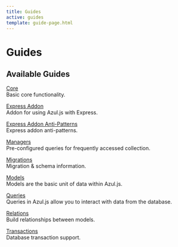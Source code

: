 ```yaml
---
title: Guides
active: guides
template: guide-page.html
---
```


# Guides

## Available Guides

[Core][azul-core]  
Basic core functionality.

[Express Addon][azul-express]  
Addon for using Azul.js with Express.

[Express Addon Anti-Patterns][azul-express-anti-patterns]  
Express addon anti-patterns.

[Managers][azul-managers]  
Pre-configured queries for frequently accessed collection.

[Migrations][azul-migrations]  
Migration & schema information.

[Models][azul-models]  
Models are the basic unit of data within Azul.js.

[Queries][azul-queries]  
Queries in Azul.js allow you to interact with data from the database.

[Relations][azul-relations]  
Build relationships between models.

[Transactions][azul-transactions]  
Database transaction support.

[azul-models]: /guides/models/
[azul-core]: /guides/core/
[azul-express]: /guides/express/
[azul-express-anti-patterns]: /guides/express/anti-patterns/
[azul-managers]: /guides/managers/
[azul-migrations]: /guides/migrations/
[azul-queries]: /guides/queries/
[azul-relations]: /guides/relations/
[azul-transactions]: /guides/transactions/
